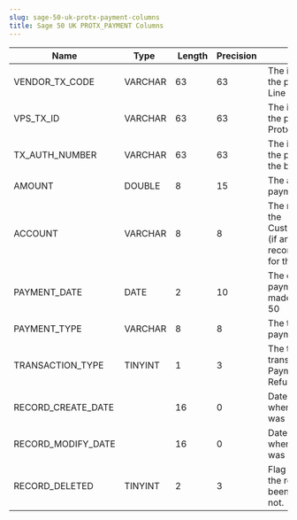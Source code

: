 ```yaml
---
slug: sage-50-uk-protx-payment-columns
title: Sage 50 UK PROTX_PAYMENT Columns
---
```

| Name | Type  |  Length | Precision  |  Notes  | Example |
| --- | --- | --- | --- | --- | --- |
| VENDOR_TX_CODE | VARCHAR | 63 | 63 | The id assigned to the payment by Line 50 |  |
| VPS_TX_ID | VARCHAR | 63 | 63 | The id assigned to the payment by Protx |  |
| TX_AUTH_NUMBER | VARCHAR | 63 | 63 | The id assigned to the payment by the bank |  |
| AMOUNT | DOUBLE | 8 | 15 | The amount of the payment |  |
| ACCOUNT | VARCHAR | 8 | 8 | The reference of the Customer/Supplier (if any) whose record was used for this transaction |  |
| PAYMENT_DATE | DATE | 2 | 10 | The date the payment was made through Line 50 |  |
| PAYMENT_TYPE | VARCHAR | 8 | 8 | The type of payment, |  |
| TRANSACTION_TYPE | TINYINT | 1 | 3 | The type of transaction i.e. Payment or Refund |  |
| RECORD_CREATE_DATE |  | 16 | 0 | Date and time when the record was created. |  |
| RECORD_MODIFY_DATE |  | 16 | 0 | Date and time when the record was modified. |  |
| RECORD_DELETED | TINYINT | 2 | 3 | Flag denoting if the record has been deleted or not. |  |

